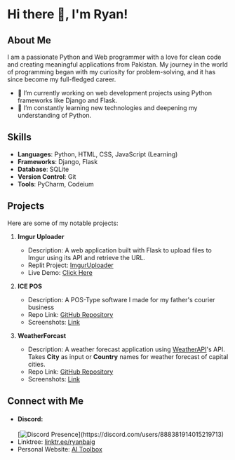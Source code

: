 # Hi there 👋, I'm Ryan!

## About Me

I am a passionate Python and Web programmer with a love for clean code and creating meaningful applications from Pakistan. My journey in the world of programming began with my curiosity for problem-solving, and it has since become my full-fledged career.

- 🔭 I’m currently working on web development projects using Python frameworks like Django and Flask.
- 🌱 I’m constantly learning new technologies and deepening my understanding of Python.

## Skills

- **Languages**: Python, HTML, CSS, JavaScript (Learning)
- **Frameworks**: Django, Flask
- **Database**: SQLite
- **Version Control**: Git
- **Tools**: PyCharm, Codeium


## Projects

Here are some of my notable projects:

1. **Imgur Uploader**
   - Description: A web application built with Flask to upload files to Imgur using its API and retrieve the URL.
   - Replit Project: [ImgurUploader](https://replit.com/@RyanBaig/ImgurUploader)
   - Live Demo: [Click Here](https://imguruploader.ryanbaig.repl.co)

2. **ICE POS**
   - Description: A POS-Type software I made for my father's courier business
   - Repo Link: [GitHub Repository](https://github.com/RyanGamingYT/ICEPOS)
   - Screenshots: [Link](https://github.com/RyanGamingYT/ICEPOS/blob/master/README.md#screenshots)

3. **WeatherForcast**
   - Description: A weather forecast application using [WeatherAPI](https://weatherapi.com)'s API. Takes **City** as input or **Country** names for weather forecast of capital cities.
   - Repo Link: [GitHub Repository](https://github.com/RyanGamingYT/WeatherForcast)
   - Screenshots: [Link](https://github.com/RyanGamingYT/ICEPOS/blob/master/screenshots.jpeg)
     
## Connect with Me

- #### Discord:
   [![Discord Presence](https://lanyard.cnrad.dev/api/888381914015219713?idleMessage=My%20Art%20is%20Code,%20I'm%20Aware,%20My%20Talent%20Each%20Day,%20I%20Will%20Share.)](https://discord.com/users/888381914015219713)
- Linktree: [linktr.ee/ryanbaig](https://linktr.ee/ryanbaig)
- Personal Website: [AI Toolbox](https://ai-toolbox.zapier.app/home)




